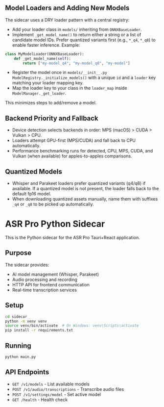 ## Model Loaders and Adding New Models

The sidecar uses a DRY loader pattern with a central registry:

- Add your loader class in `models/` inheriting from `ONNXBaseLoader`.
- Implement `_get_model_name()` to return either a string or a list of candidate model IDs. Prefer quantized variants first (e.g., `*_q4`, `*_q8`) to enable faster inference. Example:

```python
class MyModelLoader(ONNXBaseLoader):
    def _get_model_name(self):
        return ["my-model_q4", "my-model_q8", "my-model"]
```

- Register the model once in `models/__init__.py` `ModelRegistry._initialize_models()` with a unique `id` and a `loader` key matching your loader mapping key.
- Map the loader key to your class in the `loader_map` inside `ModelManager._get_loader`.

This minimizes steps to add/remove a model.

## Backend Priority and Fallback

- Device detection selects backends in order: MPS (macOS) > CUDA > Vulkan > CPU.
- Loaders attempt GPU-first (MPS/CUDA) and fall back to CPU automatically.
- Performance benchmarking runs for detected, CPU, MPS, CUDA, and Vulkan (when available) for apples-to-apples comparisons.

## Quantized Models

- Whisper and Parakeet loaders prefer quantized variants (q4/q8) if available. If a quantized model is not present, the loader falls back to the default fp16 model.
- When downloading quantized assets manually, name them with suffixes `_q4` or `_q8` to be picked up automatically.
# ASR Pro Python Sidecar

This is the Python sidecar for the ASR Pro Tauri+React application.

## Purpose

The sidecar provides:
- AI model management (Whisper, Parakeet)
- Audio processing and recording
- HTTP API for frontend communication
- Real-time transcription services

## Setup

```bash
cd sidecar
python -m venv venv
source venv/bin/activate  # On Windows: venv\Scripts\activate
pip install -r requirements.txt
```

## Running

```bash
python main.py
```

## API Endpoints

- `GET /v1/models` - List available models
- `POST /v1/audio/transcriptions` - Transcribe audio files
- `POST /v1/settings/model` - Set active model
- `GET /health` - Health check

